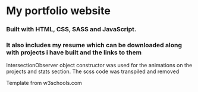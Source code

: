 # My portfolio website

### Built with HTML, CSS, SASS and JavaScript.
### It also includes my resume which can be downloaded along with projects i have built and the links to them

IntersectionObserver object constructor was used for the animations on the projects and stats section.
The scss code was transpiled and removed

Template from w3schools.com